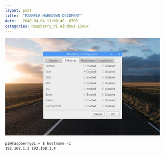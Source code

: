 ```yaml
---
layout: post
title:  "EXAMPLE MARKDOWN DOCUMENT"
date:   2048-04-04 11:00:40 -0700
categories: Raspberry_Pi Windows Linux
---
```




![enable_ssh](/assets/2019-04-04-SSH-Raspberry/enable_ssh.jpg)



```console
pi@raspberrypi:~ $ hostname -I
192.168.1.3 192.168.1.4
```
